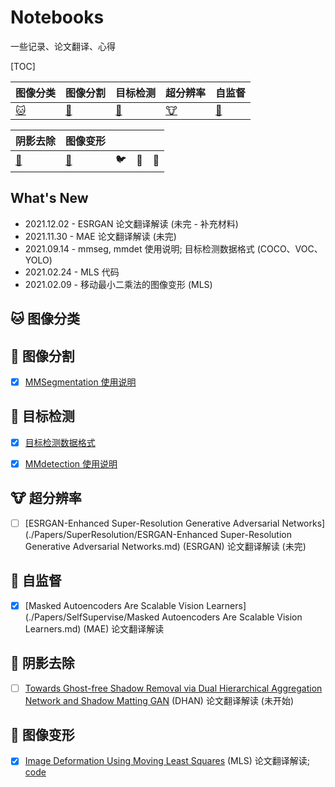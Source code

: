 # Notebooks

一些记录、论文翻译、心得

[TOC]

| 图像分类                 | 图像分割 | 目标检测 | 超分辨率 | 自监督 |
| ------------------------ | -------- | -------- | -------- | -------- |
| [:cat:](#cat-图像分类) | [:dog:](#dog-图像分割) | [:car:](#car-目标检测) | [:cow:](#cow-超分辨率) | [:cake:](#cake-自监督) |

| 阴影去除                       | 图像变形                 |        |        |         |
| ------------------------------ | ------------------------ | ------ | ------ | ------- |
| [:hamster:](#hamster-阴影去除) | [:deer:](#deer-图像变形) | :bird: | :pear: | :peach: |



## What's New

- 2021.12.02 - ESRGAN 论文翻译解读 (未完 - 补充材料)
- 2021.11.30 - MAE 论文翻译解读 (未完)
- 2021.09.14 - mmseg, mmdet 使用说明; 目标检测数据格式 (COCO、VOC、YOLO)
- 2021.02.24 - MLS 代码
- 2021.02.09 - 移动最小二乘法的图像变形 (MLS)



## :cat: 图像分类



## :dog: 图像分割

- [x] [MMSegmentation 使用说明](./MachineLearning/OpenMMLab/mmseg自定义数据训练.md)



## :car: 目标检测

- [x] [目标检测数据格式](./MachineLearning/ObjectDection/DataFormat.md)
- [x] [MMdetection 使用说明](./MachineLearning/OpenMMLab/mmdet自定义数据训练.md)



## :cow: 超分辨率

- [ ] [ESRGAN-Enhanced Super-Resolution Generative Adversarial Networks](./Papers/SuperResolution/ESRGAN-Enhanced Super-Resolution Generative Adversarial Networks.md) (ESRGAN) 论文翻译解读 (未完)



## :cake: 自监督

- [x] [Masked Autoencoders Are Scalable Vision Learners](./Papers/SelfSupervise/Masked Autoencoders Are Scalable Vision Learners.md) (MAE) 论文翻译解读



## :hamster: 阴影去除

- [ ] [Towards Ghost-free Shadow Removal via Dual Hierarchical Aggregation Network and Shadow Matting GAN]() (DHAN) 论文翻译解读 (未开始)



## :deer: 图像变形

- [x] [Image Deformation Using Moving Least Squares]() (MLS) 论文翻译解读; [code](./Code/mls)





